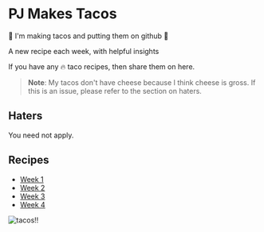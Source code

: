# PJ Makes Tacos

🌮 I'm making tacos and putting them on github 🌮

A new recipe each week, with helpful insights

If you have any 🔥 taco recipes, then share them on here.

> **Note**: My tacos don't have cheese because I think cheese is gross. If this is an issue, please refer to the section on haters.

## Haters

You need not apply.

## Recipes

- [Week 1](./recipes/week-1.md)
- [Week 2](./recipes/week-2.md)
- [Week 3](./recipes/week-3.md)
- [Week 4](./recipes/week-4.md)

![tacos!!](https://media.giphy.com/media/EsDCYBUQM0KlO/giphy.gif)
